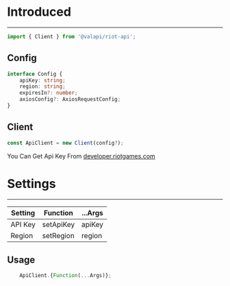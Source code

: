 # Introduced

-----------

```typescript
import { Client } from '@valapi/riot-api';
```

## Config

```typescript
interface Config {
    apiKey: string;
    region: string;
    expiresIn?: number;
    axiosConfig?: AxiosRequestConfig;
}
```

## Client

```typescript
const ApiClient = new Client(config?);
```

You Can Get Api Key From [developer.riotgames.com](https://developer.riotgames.com/)

# Settings

-----------

| Setting | Function  | ...Args |
| ------- | --------- | ------- |
| API Key | setApiKey | apiKey  |
| Region  | setRegion | region  |

## Usage

```javascript
    ApiClient.{Function(...Args)};
```